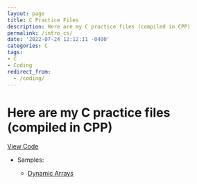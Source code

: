 ```yaml
---
layout: page
title: C Practice Files
description: Here are my C practice files (compiled in CPP)
permalink: /intro_cs/
date: '2022-07-24 12:12:11 -0400'
categories: C
tags:
- C
- Coding
redirect_from:
  - /coding/
---
```


# Here are my C practice files (compiled in CPP)

[View Code](https://github.com/avipars/CS-Resources/tree/main/intro_cs)

* Samples: 

    - [Dynamic Arrays](https://github.dev/avipars/CS-Resources/blob/6c8d0f2f28d6c4b32753f4c1c6138cdb006be2df/intro_cs/DynamicArrays)


    
